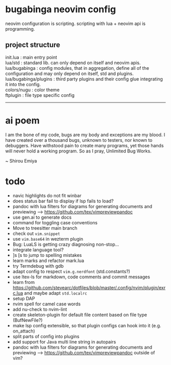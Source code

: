 # bugabinga neovim config

neovim configuration is scripting.
scripting with lua + neovim api is programming.

## project structure

init.lua
: main entry point
\
lua/std
: standard lib. can only depend on itself and neovim apis.
\
lua/bugabinga
: config modules, that in aggregation, define all of the configuration and may
only depend on itself, std and plugins.
\
lua/bugabinga/plugins
: third party plugins and their config glue integrating it into the config.
\
colors/nugu
: color theme
\
ftplugin
: file type specific config

----------

# ai poem

I am the bone of my code, bugs are my body and exceptions are my blood.
I have created over a thousand bugs, unknown to testers, nor known to debuggers.
Have withstood pain to create many programs, yet those hands will never hold a
working program.
So as I pray, Unlimited Bug Works.

~ Shirou Emiya

# todo

* navic highlights do not fit winbar
* does status bar fail to display if lsp fails to load?
* pandoc with lua filters for diagrams for generating documents and previewing --> https://github.com/tex/vimpreviewpandoc
* use gen.ai to generate docs
* command for toggling case conventions
* Move to treesitter main branch
* check out `vim.snippet`
* use `vim.base64` in wezterm plugin
* Bug:
  LuaLS is getting crazy diagnosing non-stop...
* integrate language tool?
* ]s [s to jump to spelling mistakes
* learn marks and refactor mark.lua
* try Termdebug with gdb
* adapt config to respect `vim.g.nerdfont` (std.constants?)
* use ltex-ls for markdown, code comments and commit messages
* learn from
  <https://github.com/stevearc/dotfiles/blob/master/.config/nvim/plugin/exrc.lua>
  and maybe adapt `std.localrc`
* setup DAP
* nvim spell for camel case words
* add nu-check to nvim-lint
* create skeleton-plugin for default file content based on file type
  (BufNewFile?)
* make lsp config extensible, so that plugin configs can hook into it (e.g.
  on_attach)
* split parts of config into plugins
* add support for Java multi line string in autopairs
* pandoc with lua filters for diagrams for generating documents and previewing
  --> https://github.com/tex/vimpreviewpandoc
  outside of vim?
